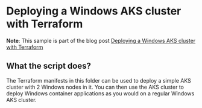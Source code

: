 # Deploying a Windows AKS cluster with Terraform

**Note**: This sample is part of the blog post [Deploying a Windows AKS cluster with Terraform](https://techcommunity.microsoft.com/t5/itops-talk-blog/5-tips-for-iis-on-containers-1-ssl-certificate-lifecycle/ba-p/3666499)

## What the script does?

The Terraform manifests in this folder can be used to deploy a simple AKS cluster with 2 Windows nodes in it. You can then use the AKS cluster to deploy Windows container applications as you would on a regular Windows AKS cluster.
